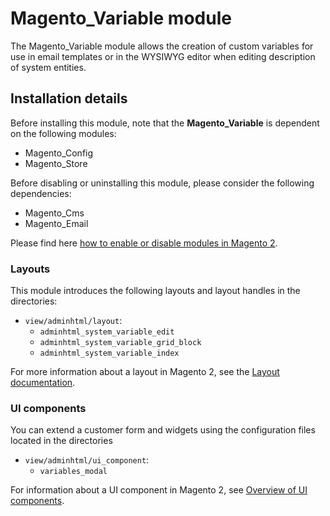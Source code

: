 # Magento_Variable module

The Magento_Variable module allows the creation of custom variables for use in email templates or in the WYSIWYG editor when editing description of system entities.

## Installation details

Before installing this module, note that the **Magento_Variable** is dependent on the following modules:

- Magento_Config
- Magento_Store

Before disabling or uninstalling this module, please consider the following dependencies:

- Magento_Cms
- Magento_Email

Please find here [how to enable or disable modules in Magento 2](https://devdocs.magento.com/guides/v2.4/install-gde/install/cli/install-cli-subcommands-enable.html).

### Layouts

This module introduces the following layouts and layout handles in the directories:

- `view/adminhtml/layout`:
    - `adminhtml_system_variable_edit`
    - `adminhtml_system_variable_grid_block`
    - `adminhtml_system_variable_index`
    
For more information about a layout in Magento 2, see the [Layout documentation](https://devdocs.magento.com/guides/v2.4/frontend-dev-guide/layouts/layout-overview.html).

### UI components

You can extend a customer form and widgets using the configuration files located in the directories

- `view/adminhtml/ui_component`:
    - `variables_modal`
    
For information about a UI component in Magento 2, see [Overview of UI components](https://devdocs.magento.com/guides/v2.4/ui_comp_guide/bk-ui_comps.html).

